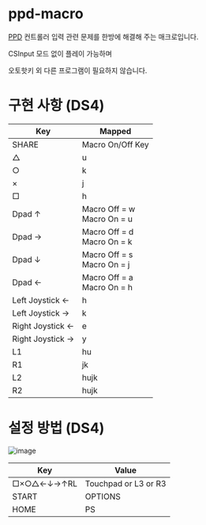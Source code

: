 # ppd-macro

[PPD](https://projectdxxx.me/) 컨트롤러 입력 관련 문제를 한방에 해결해 주는 매크로입니다.

CSInput 모드 없이 플레이 가능하며

오토핫키 외 다른 프로그램이 필요하지 않습니다.

# 구현 사항 (DS4)

| Key | Mapped |
| - | - |
| SHARE | Macro On/Off Key |
| △ | u |
| ○ | k |
| × | j |
| □ | h |
| Dpad ↑ | Macro Off = w<br>Macro On = u |
| Dpad → | Macro Off = d<br>Macro On = k |
| Dpad ↓ | Macro Off = s<br>Macro On = j |
| Dpad ← | Macro Off = a<br>Macro On = h |
| Left Joystick ← | h |
| Left Joystick → | k |
| Right Joystick ← | e |
| Right Joystick → | y |
| L1 | hu |
| R1 | jk |
| L2 | hujk |
| R2 | hujk |

# 설정 방법 (DS4)

![image](https://user-images.githubusercontent.com/25803226/171390016-a78b09ef-9f7f-43f8-94f1-6edc4339f56b.png)

| Key | Value |
| - | - |
| □×○△←↓→↑RL | Touchpad or L3 or R3 |
| START | OPTIONS |
| HOME | PS |
